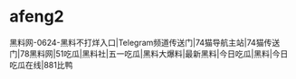 # afeng2
黑料网-0624-黑料不打烊入口|Telegram频道传送门|74猫导航主站|74猫传送门|78黑料网|51吃瓜|黑料社|五一吃瓜|黑料大爆料|最新黑料|今日吃瓜|黑料|今日吃瓜在线|881比鸭

